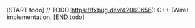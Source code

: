 <!-- TODO(https://fxbug.dev/42060656): Remove this file once this impl is done. -->

[START todo]
// TODO(https://fxbug.dev/42060656): C++ (Wire) implementation.
[END todo]
